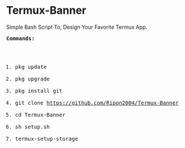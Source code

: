 # Termux-Banner
Simple Bash Script To, Design Your Favorite Termux App. <pre>
<b>Commands: </b>
1. pkg update
2. pkg upgrade
3. pkg install git
4. git clone https://github.com/Ripon2004/Termux-Banner
5. cd Termux-Banner
6. sh setup.sh
7. termux-setup-storage

 
